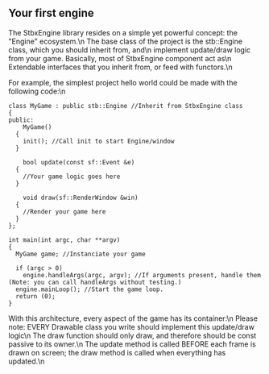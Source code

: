 ## Your first engine

The StbxEngine library resides on a simple yet powerful concept: the "Engine" ecosystem.\n
The base class of the project is the stb::Engine class, which you should inherit from, and\n
implement update/draw logic from your game. Basically, most of StbxEngine component act as\n
Extendable interfaces that you inherit from, or feed with functors.\n

For example, the simplest project hello world could be made with the following code:\n

    class MyGame : public stb::Engine //Inherit from StbxEngine class
    {
    public:
	    MyGame()
      {
        init(); //Call init to start Engine/window
      }

	    bool update(const sf::Event &e)
      {
        //Your game logic goes here
      }

	    void draw(sf::RenderWindow &win)
      {
        //Render your game here
      }
    };

    int main(int argc, char **argv)
    {
      MyGame game; //Instanciate your game

      if (argc > 0)
        engine.handleArgs(argc, argv); //If arguments present, handle them (Note: you can call handleArgs without testing.)
      engine.mainLoop(); //Start the game loop.
      return (0);
    }

With this architecture, every aspect of the game has its container:\n
Please note: EVERY Drawable class you write should implement this update/draw logic\n
The draw function should only draw, and therefore should be const passive to its owner.\n
The update method is called BEFORE each frame is drawn on screen; the draw method is called when everything has updated.\n

